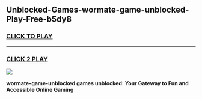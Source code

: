 
## Unblocked-Games-wormate-game-unblocked-Play-Free-b5dy8
<h3>
<a href="https://premium76.site?title=wormate-game-unblocked&ref=18A1">CLICK TO PLAY</a></h3>
<hr>

<h3>
<a href="https://premium76.site?title=wormate-game-unblocked&ref=18A1">CLICK 2 PLAY</a>
  
</h3>

<a href="https://premium76.site?title=wormate-game-unblocked&ref=18A1"><img src="https://clearcache.store/games.png"></a>


**wormate-game-unblocked games unblocked: Your Gateway to Fun and Accessible Online Gaming**
